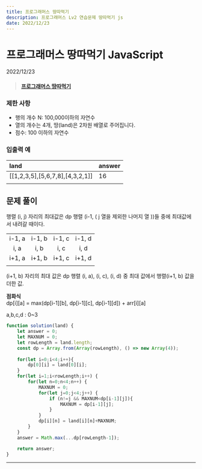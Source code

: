 ```yaml
---
title: 프로그래머스 땅따먹기
description: 프로그래머스 Lv2 연습문제 땅따먹기 js
date: 2022/12/23
---
```


# 프로그래머스 땅따먹기 JavaScript
<div class="flex justify-end text-sm">2022/12/23</div>

> #### <a href="https://school.programmers.co.kr/learn/courses/30/lessons/12913" target="_blank">프로그래머스 땅따먹기</a>

### 제한 사항
- 행의 개수 N: 100,000이하의 자연수
- 열의 개수는 4개, 땅(land)은 2차원 배열로 주어집니다.
- 점수: 100 이하의 자연수

### 입출력 예
| land | answer |
|:---|:---|
| \[[1,2,3,5],\[5,6,7,8],\[4,3,2,1]] | 16 |
|||


## 문제 풀이
행렬 (i, j) 자리의 최대값은 dp 행렬 (i-1, ( j 열을 제외한 나머지 열 ))들 중에 최대값에서 내려갈 때이다.

|||||
|:---:|:---:|:---:|:---:|
| i-1, a | i-1, b | i-1, c | i-1, d |
| i, a | i, b | i, c | i, d|
| i+1, a | i+1, b | i+1, c | i+1, d |
|||||

(i+1, b) 자리의 최대 값은 dp 행렬 (i, a), (i, c), (i, d) 중 최대 값에서 행렬(i+1, b) 값을 더한 값.

**점화식**  
dp\[i]\[a] = max(dp\[i-1]\[b], dp\[i-1]\[c], dp\[i-1]\[d]) + arr\[i]\[a] <div class="text-sm">a,b,c,d : 0~3</div>

``` js
function solution(land) {
    let answer = 0;
    let MAXNUM = 0;
    let rowLength = land.length;
    const dp = Array.from(Array(rowLength), () => new Array(4));
    
    for(let i=0;i<4;i++){
        dp[0][i] = land[0][i];
    }
    for(let i=1;i<rowLength;i++) {
        for(let n=0;n<4;n++) {
            MAXNUM = 0;
            for(let j=0;j<4;j++) {
                if (n!=j && MAXNUM<dp[i-1][j]){
                    MAXNUM = dp[i-1][j];
                }
            }
            dp[i][n] = land[i][n]+MAXNUM;
        }
    }
    answer = Math.max(...dp[rowLength-1]);

    return answer;
}

```


---

